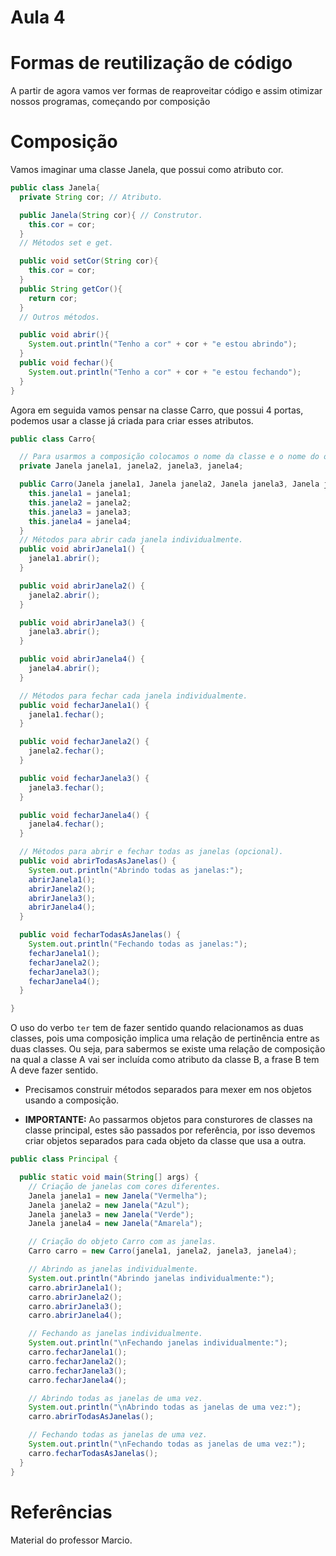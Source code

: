 # Aula 4

# Formas de reutilização de código

A partir de agora vamos ver formas de reaproveitar código e assim otimizar nossos programas, começando por composição

# Composição

Vamos imaginar uma classe Janela, que possui como atributo cor.

```java
public class Janela{
  private String cor; // Atributo.

  public Janela(String cor){ // Construtor.
    this.cor = cor;
  }
  // Métodos set e get.

  public void setCor(String cor){
    this.cor = cor;
  }
  public String getCor(){
    return cor;
  }
  // Outros métodos.

  public void abrir(){
    System.out.println("Tenho a cor" + cor + "e estou abrindo");
  }
  public void fechar(){
    System.out.println("Tenho a cor" + cor + "e estou fechando");
  }
}
```

Agora em seguida vamos pensar na classe Carro, que possui 4 portas, podemos usar a classe já criada para criar esses atributos.


```java
public class Carro{

  // Para usarmos a composição colocamos o nome da classe e o nome do objeto dentro da outra classe.
  private Janela janela1, janela2, janela3, janela4;

  public Carro(Janela janela1, Janela janela2, Janela janela3, Janela janela4){
    this.janela1 = janela1;
    this.janela2 = janela2;
    this.janela3 = janela3;
    this.janela4 = janela4;
  }
  // Métodos para abrir cada janela individualmente.
  public void abrirJanela1() {
    janela1.abrir();
  }

  public void abrirJanela2() {
    janela2.abrir();
  }

  public void abrirJanela3() {
    janela3.abrir();
  }

  public void abrirJanela4() {
    janela4.abrir();
  }

  // Métodos para fechar cada janela individualmente.
  public void fecharJanela1() {
    janela1.fechar();
  }

  public void fecharJanela2() {
    janela2.fechar();
  }

  public void fecharJanela3() {
    janela3.fechar();
  }

  public void fecharJanela4() {
    janela4.fechar();
  }

  // Métodos para abrir e fechar todas as janelas (opcional).
  public void abrirTodasAsJanelas() {
    System.out.println("Abrindo todas as janelas:");
    abrirJanela1();
    abrirJanela2();
    abrirJanela3();
    abrirJanela4();
  }

  public void fecharTodasAsJanelas() {
    System.out.println("Fechando todas as janelas:");
    fecharJanela1();
    fecharJanela2();
    fecharJanela3();
    fecharJanela4();
  }

}
```

O uso do verbo `ter` tem de fazer sentido quando
relacionamos as duas classes, pois uma composição implica uma relação de pertinência entre as
duas classes.
Ou seja, para sabermos se existe uma relação de composição na qual a classe A vai ser
incluída como atributo da classe B, a frase B tem A deve fazer sentido.


+ Precisamos construir métodos separados para mexer em nos objetos usando a composição.

+ **IMPORTANTE:** Ao passarmos objetos para consturores de classes na classe principal, estes são passados por referência, por isso devemos criar objetos separados para cada objeto da classe que usa a outra.

```java
public class Principal {

  public static void main(String[] args) {
    // Criação de janelas com cores diferentes.
    Janela janela1 = new Janela("Vermelha");
    Janela janela2 = new Janela("Azul");
    Janela janela3 = new Janela("Verde");
    Janela janela4 = new Janela("Amarela");

    // Criação do objeto Carro com as janelas.
    Carro carro = new Carro(janela1, janela2, janela3, janela4);

    // Abrindo as janelas individualmente.
    System.out.println("Abrindo janelas individualmente:");
    carro.abrirJanela1();
    carro.abrirJanela2();
    carro.abrirJanela3();
    carro.abrirJanela4();

    // Fechando as janelas individualmente.
    System.out.println("\nFechando janelas individualmente:");
    carro.fecharJanela1();
    carro.fecharJanela2();
    carro.fecharJanela3();
    carro.fecharJanela4();

    // Abrindo todas as janelas de uma vez.
    System.out.println("\nAbrindo todas as janelas de uma vez:");
    carro.abrirTodasAsJanelas();

    // Fechando todas as janelas de uma vez.
    System.out.println("\nFechando todas as janelas de uma vez:");
    carro.fecharTodasAsJanelas();
  }
}
```

# Referências

Material do professor Marcio.